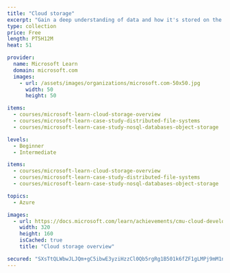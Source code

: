 ```yaml
---
title: "Cloud storage"
excerpt: "Gain a deep understanding of data and how it's stored on the cloud.\nIn this learning path, you will:\n\nGet an overview of data and how it can be stored\nRead case studies of how data is stored in distributed file systems\nLearn from case studes of how NoSQL databases and cloud object storage works\n\nIn partnership with Dr. Majd Sakr and Carnegie Mellon University."
type: collection
price: Free
length: PT5H12M
heat: 51

provider:
  name: Microsoft Learn
  domain: microsoft.com
  images:
    - url: /assets/images/organizations/microsoft.com-50x50.jpg
      width: 50
      height: 50

items:
  - courses/microsoft-learn-cloud-storage-overview
  - courses/microsoft-learn-case-study-distributed-file-systems
  - courses/microsoft-learn-case-study-nosql-databases-object-storage

levels:
  - Beginner
  - Intermediate

items:
  - courses/microsoft-learn-cloud-storage-overview
  - courses/microsoft-learn-case-study-distributed-file-systems
  - courses/microsoft-learn-case-study-nosql-databases-object-storage

topics:
  - Azure

images:
  - url: https://docs.microsoft.com/learn/achievements/cmu-cloud-developer/cloud-storage-overview-social.png
    width: 320
    height: 160
    isCached: true
    title: "Cloud storage overview"

secured: "SXsTtQLWbwJLJQm+gC5ibwE3yziHzzCl0Qb5rgRg1B501k6fZF1gLMPj9mM1n+EDxh3alicTaB1/m53vEOPiWrsJA8E0cmMbAnbEGp8NLw3lW8BJ3ieFPsucyKhB3Lm/z3u+33rtKIlZmbS62xl7iVXLeK6rjAWp4nOaF10KhbFzUU5ezjYZaNjeAu8/snZD07q+EN64MkDPKaeV6M95OHbHLALnkX2gRx2/K1nbMdHPBkZp11To462X8tQba9MvxQumi439AbzCodnTnYkRCVzXbt6Ue4kdQPWzWjG7WWHPHfs+DZi2RpBjAEeO4SpX3BHssZXbAj+pk9G6hdxHvg==;gMVanXd4qhm1fwPXAGyGQg=="
---
```


